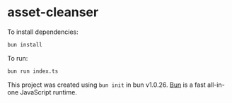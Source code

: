 # asset-cleanser

To install dependencies:

```bash
bun install
```

To run:

```bash
bun run index.ts
```

This project was created using `bun init` in bun v1.0.26. [Bun](https://bun.sh) is a fast all-in-one JavaScript runtime.
